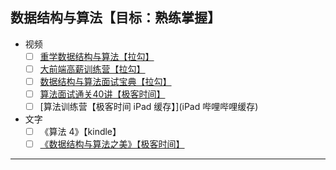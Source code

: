 ## 数据结构与算法【目标：熟练掌握】

  - 视频
    - [ ] [重学数据结构与算法【拉勾】](https://kaiwu.lagou.com/course/courseInfo.htm?courseId=185#/detail/pc?id=3344)
    - [ ] [大前端高薪训练营【拉勾】](https://kaiwu.lagou.com/xunlianying/index.html?courseId=17#/course?weekId=785)
    - [ ] [数据结构与算法面试宝典【拉勾】](https://kaiwu.lagou.com/course/courseInfo.htm?courseId=685#/content)
    - [ ] [算法面试通关40讲【极客时间】](https://time.geekbang.org/course/detail/100019701-41518)
    - [ ] [算法训练营【极客时间 iPad 缓存】](iPad 哔哩哔哩缓存)

  - 文字
    - [ ] 《算法 4》【kindle】
    - [ ] [《数据结构与算法之美》【极客时间】](https://time.geekbang.org/column/article/41222?cid=100017301)

---